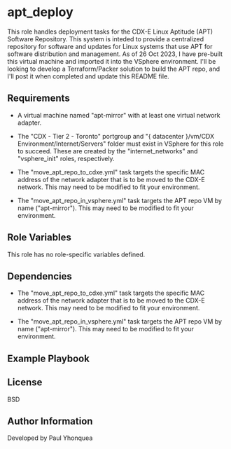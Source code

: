apt_deploy
=========

This role handles deployment tasks for the CDX-E Linux Aptitude (APT) Software Repository.  This system is inteded to provide a centralized repository for software and updates for Linux systems that use APT for software distribution and management.  As of 26 Oct 2023, I have pre-built this virtual machine and imported it into the VSphere environment.  I'll be looking to develop a Terraform/Packer solution to build the APT repo, and I'll post it when completed and update this README file.

Requirements
------------

- A virtual machine named "apt-mirror" with at least one virtual network adapter.

- The "CDX - Tier 2 - Toronto" portgroup and "{ datacenter }/vm/CDX Environment/Internet/Servers" folder must exist in VSphere for this role to succeed.  These are created by the "internet_networks" and "vsphere_init" roles, respectively.  

- The "move_apt_repo_to_cdxe.yml" task targets the specific MAC address of the network adapter that is to be moved to the CDX-E network.  This may need to be modified to fit your environment.  

- The "move_apt_repo_in_vsphere.yml" task targets the APT repo VM by name ("apt-mirror").  This may need to be modified to fit your environment.

Role Variables
--------------

This role has no role-specific variables defined.

Dependencies
------------

- The "move_apt_repo_to_cdxe.yml" task targets the specific MAC address of the network adapter that is to be moved to the CDX-E network.  This may need to be modified to fit your environment.  

- The "move_apt_repo_in_vsphere.yml" task targets the APT repo VM by name ("apt-mirror").  This may need to be modified to fit your environment.

Example Playbook
----------------


License
-------

BSD

Author Information
------------------

Developed by Paul Yhonquea
